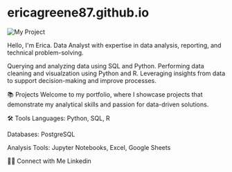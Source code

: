 # ericagreene87.github.io
![My Project](https://github.com/user-attachments/assets/8b72ac0b-661e-4b64-9ef9-5bd001493258)

Hello, I'm Erica. Data Analyst with expertise in data analysis, reporting, and technical problem-solving.

Querying and analyzing data using SQL and Python. Performing data cleaning and visualzation using Python and R. Leveraging insights from data to support decision-making and improve processes.

📚 Projects
Welcome to my portfolio, where I showcase projects that demonstrate my analytical skills and passion for data-driven solutions.

🛠️ Tools
Languages: Python, SQL, R

Databases: PostgreSQL

Analysis Tools: Jupyter Notebooks, Excel, Google Sheets

👋🏻 Connect with Me
Linkedin
